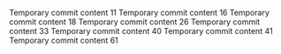 Temporary commit content 11
Temporary commit content 16
Temporary commit content 18
Temporary commit content 26
Temporary commit content 33
Temporary commit content 40
Temporary commit content 41
Temporary commit content 61
